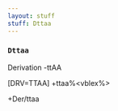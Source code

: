 ```yaml
---
layout: stuff
stuff: Dttaa
---
```

### ` Dttaa ` 

Derivation -ttAA

[DRV=TTAA]
+ttaa%<vblex%>

+Der/ttaa
